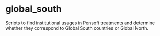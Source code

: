 # global_south

Scripts to find institutional usages in Pensoft treatments and determine whether they correspond to Global South countries or Global North.
